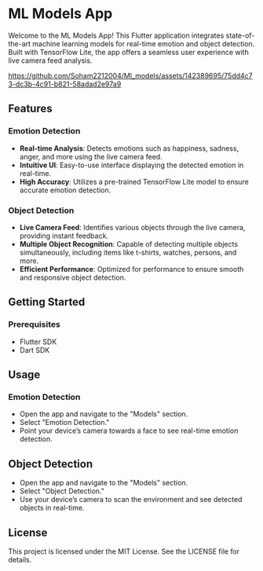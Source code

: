 # ML Models App

Welcome to the ML Models App! This Flutter application integrates state-of-the-art machine learning models for real-time emotion and object detection. Built with TensorFlow Lite, the app offers a seamless user experience with live camera feed analysis. 



https://github.com/Soham2212004/Ml_models/assets/142389695/75dd4c73-dc3b-4c91-b821-58adad2e97a9



## Features

### Emotion Detection
- **Real-time Analysis**: Detects emotions such as happiness, sadness, anger, and more using the live camera feed.
- **Intuitive UI**: Easy-to-use interface displaying the detected emotion in real-time.
- **High Accuracy**: Utilizes a pre-trained TensorFlow Lite model to ensure accurate emotion detection.

### Object Detection
- **Live Camera Feed**: Identifies various objects through the live camera, providing instant feedback.
- **Multiple Object Recognition**: Capable of detecting multiple objects simultaneously, including items like t-shirts, watches, persons, and more.
- **Efficient Performance**: Optimized for performance to ensure smooth and responsive object detection.

## Getting Started

### Prerequisites
- Flutter SDK
- Dart SDK


## Usage
### Emotion Detection
- Open the app and navigate to the "Models" section.
- Select "Emotion Detection."
- Point your device’s camera towards a face to see real-time emotion detection.

## Object Detection
- Open the app and navigate to the "Models" section.
- Select "Object Detection."
- Use your device’s camera to scan the environment and see detected objects in real-time.

## License
This project is licensed under the MIT License. See the LICENSE file for details.






